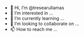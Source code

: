 - 👋 Hi, I’m @tresearullamas
- 👀 I’m interested in ...
- 🌱 I’m currently learning ...
- 💞️ I’m looking to collaborate on ...
- 📫 How to reach me ...

<!---
tresearullamas/tresearullamas is a ✨ special ✨ repository because its `README.md` (this file) appears on your GitHub profile.
You can click the Preview link to take a look at your changes.
--->
